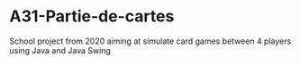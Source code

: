 # A31-Partie-de-cartes
School project from 2020 aiming at simulate card games between 4 players using Java and Java Swing
